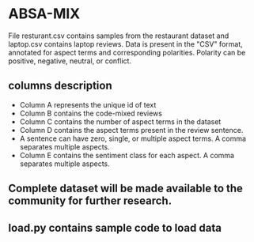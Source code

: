 # ABSA-MIX

File resturant.csv contains samples from the restaurant dataset and laptop.csv contains laptop reviews. 
Data is present in the "CSV" format, annotated for aspect terms and corresponding polarities. Polarity can be positive, negative, neutral, or conflict.

## columns description
  * Column A represents the unique id of text
  * Column B contains the code-mixed reviews
  * Column C contains the number of aspect terms in the dataset
  * Column D contains the aspect terms present in the review sentence. 
  * A sentence can have zero, single, or multiple aspect terms. A comma separates multiple aspects.
  * Column E contains the sentiment class for each aspect. A comma separates multiple aspects.

## Complete dataset will be made available to the community for further research.

## load.py contains sample code to load data 
